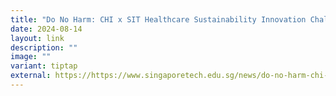 ```yaml
---
title: "Do No Harm: CHI x SIT Healthcare Sustainability Innovation Challenge"
date: 2024-08-14
layout: link
description: ""
image: ""
variant: tiptap
external: https://https://www.singaporetech.edu.sg/news/do-no-harm-chi-x-sit-healthcare-sustainability-innovation-challenge
---
```

